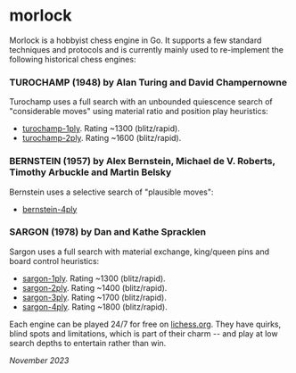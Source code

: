 # morlock

Morlock is a hobbyist chess engine in Go. It supports a few standard techniques and protocols and
is currently mainly used to re-implement the following historical chess engines:

### TUROCHAMP (1948) by Alan Turing and David Champernowne

Turochamp uses a full search with an unbounded
quiescence search of "considerable moves" using material ratio and position play heuristics:

*  [turochamp-1ply](https://lichess.org/@/turochamp-1ply). Rating ~1300 (blitz/rapid).
*  [turochamp-2ply](https://lichess.org/@/turochamp-2ply). Rating ~1600 (blitz/rapid).

### BERNSTEIN (1957) by Alex Bernstein, Michael de V. Roberts, Timothy Arbuckle and Martin Belsky 

Bernstein uses a selective search of "plausible moves":

*  [bernstein-4ply](https://lichess.org/@/bernstein-4ply)

### SARGON (1978) by Dan and Kathe Spracklen

Sargon uses a full search with material exchange, king/queen pins and board control heuristics:

*  [sargon-1ply](https://lichess.org/@/sargon-1ply). Rating ~1300 (blitz/rapid).
*  [sargon-2ply](https://lichess.org/@/sargon-2ply). Rating ~1400 (blitz/rapid).
*  [sargon-3ply](https://lichess.org/@/sargon-3ply). Rating ~1700 (blitz/rapid).
*  [sargon-4ply](https://lichess.org/@/sargon-4ply). Rating ~1800 (blitz/rapid).

Each engine can be played 24/7 for free on [lichess.org](https://lichess.org). They have quirks, blind spots and limitations,
which is part of their charm -- and play at low search depths to entertain rather than win.

_November 2023_

